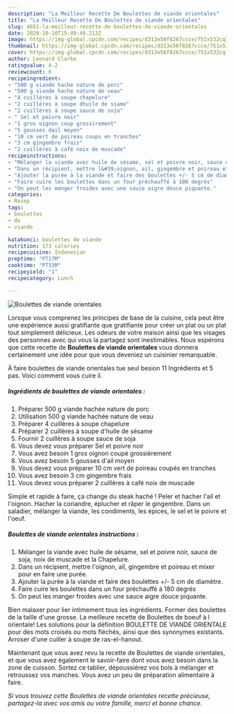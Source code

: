 ```yaml
---
description: "La Meilleur Recette De Boulettes de viande orientales"
title: "La Meilleur Recette De Boulettes de viande orientales"
slug: 4651-la-meilleur-recette-de-boulettes-de-viande-orientales
date: 2020-10-10T15:49:49.213Z
image: https://img-global.cpcdn.com/recipes/d313e56f8267ccce/751x532cq70/boulettes-de-viande-orientales-photo-principale-de-la-recette.jpg
thumbnail: https://img-global.cpcdn.com/recipes/d313e56f8267ccce/751x532cq70/boulettes-de-viande-orientales-photo-principale-de-la-recette.jpg
cover: https://img-global.cpcdn.com/recipes/d313e56f8267ccce/751x532cq70/boulettes-de-viande-orientales-photo-principale-de-la-recette.jpg
author: Leonard Clarke
ratingvalue: 4.2
reviewcount: 6
recipeingredient:
- "500 g viande hache nature de porc"
- "500 g viande hache nature de veau"
- "4 cuillères à soupe chapelure"
- "2 cuillères à soupe dhuile de ssame"
- "2 cuillères à soupe sauce de soja"
- " Sel et poivre noir"
- "1 gros oignon coup grossirement"
- "5 gousses dail moyen"
- "10 cm vert de poireau coups en tranches"
- "3 cm gingembre frais"
- "2 cuillères à café noix de muscade"
recipeinstructions:
- "Mélanger la viande avec huile de sésame, sel et poivre noir, sauce de soja, noix de muscade et la Chapelure."
- "Dans un récipient, mettre l&#39;oignon, ail, gingembre et poireau et mixer pour en faire une purée."
- "Ajouter la purée à la viande et faire des boulettes +/- 5 cm de diamètre."
- "Faire cuire les boulettes dans un four préchauffé à 180 degrés"
- "On peut les manger froides avec une sauce aigre douce piquante."
categories:
- Resep
tags:
- boulettes
- de
- viande

katakunci: boulettes de viande 
nutrition: 173 calories
recipecuisine: Indonesian
preptime: "PT17M"
cooktime: "PT33M"
recipeyield: "1"
recipecategory: Lunch

---
```



![Boulettes de viande orientales](https://img-global.cpcdn.com/recipes/d313e56f8267ccce/751x532cq70/boulettes-de-viande-orientales-photo-principale-de-la-recette.jpg)

Lorsque vous comprenez les principes de base de la cuisine, cela peut être une expérience aussi gratifiante que gratifiante pour créer un plat ou un plat tout simplement délicieux. Les odeurs de votre maison ainsi que les visages des personnes avec qui vous la partagez sont inestimables. Nous espérons que cette recette de <strong> Boulettes de viande orientales </strong> vous donnera certainement une idée pour que vous deveniez un cuisinier remarquable.

<!--inarticleads1-->

À faire boulettes de viande orientales tue seul besion 11 Ingrédients et 5 pas. Voici comment vous cuire il.

##### Ingrédients de boulettes de viande orientales :

1. Préparer 500 g viande hachée nature de porc
1. Utilisation 500 g viande hachée nature de veau
1. Préparer 4 cuillères à soupe chapelure
1. Préparer 2 cuillères à soupe d&#39;huile de sésame
1. Fournir 2 cuillères à soupe sauce de soja
1. Vous devez vous préparer  Sel et poivre noir
1. Vous avez besoin 1 gros oignon coupé grossièrement
1. Vous avez besoin 5 gousses d&#39;ail moyen
1. Vous devez vous préparer 10 cm vert de poireau coupés en tranches
1. Vous avez besoin 3 cm gingembre frais
1. Vous devez vous préparer 2 cuillères à café noix de muscade


Simple et rapide à faire, ça change du steak haché ! Peler et hacher l&#39;ail et l&#39;oignon. Hacher la coriandre, éplucher et râper le gingembre. Dans un saladier, mélanger la viande, les condiments, les épices, le sel et le poivre et l&#39;oeuf. 

<!--inarticleads2-->

##### Boulettes de viande orientales instructions :

1. Mélanger la viande avec huile de sésame, sel et poivre noir, sauce de soja, noix de muscade et la Chapelure.
1. Dans un récipient, mettre l&#39;oignon, ail, gingembre et poireau et mixer pour en faire une purée.
1. Ajouter la purée à la viande et faire des boulettes +/- 5 cm de diamètre.
1. Faire cuire les boulettes dans un four préchauffé à 180 degrés
1. On peut les manger froides avec une sauce aigre douce piquante.


Bien malaxer pour lier intimement tous les ingrédients. Former des boulettes de la taille d&#39;une grosse. La meilleure recette de Boulettes de boeuf à l orientale! Les solutions pour la définition BOULETTE DE VIANDE ORIENTALE pour des mots croisés ou mots fléchés, ainsi que des synonymes existants. Arroser d&#39;une cuiller à soupe de ras-el-hanout. 

<!--inarticleads1-->

<p>
Maintenant que vous avez revu la recette de Boulettes de viande orientales, et que vous avez également le savoir-faire dont vous avez besoin dans la zone de cuisson. Sortez ce tablier, dépoussiérez vos bols à mélanger et retroussez vos manches. Vous avez un peu de préparation alimentaire à faire.
</p>

<p>
<i>Si vous trouvez cette Boulettes de viande orientales recette précieuse, partagez-la avec vos amis ou votre famille, merci et bonne chance.</i>
</p>
